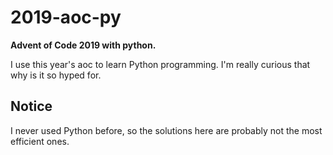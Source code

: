 # 2019-aoc-py
__Advent of Code 2019 with python.__

I use this year's aoc to learn Python programming. I'm really curious that why is it so hyped for.

## Notice
I never used Python before, so the solutions here are probably not the most efficient ones.
